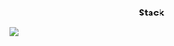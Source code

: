 <h3 align="center"> Stack </h3>
<a href="" target="_blank"><img src="https://img.shields.io/badge/Velog-#20C997?style=flat-square&logo=Velog&logoColor=white"/></a>
